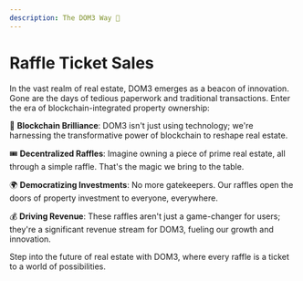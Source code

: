 ```yaml
---
description: The DOM3 Way 🌆
---
```


# Raffle Ticket Sales

In the vast realm of real estate, DOM3 emerges as a beacon of innovation. Gone are the days of tedious paperwork and traditional transactions. Enter the era of blockchain-integrated property ownership:

🔗 **Blockchain Brilliance**: DOM3 isn't just using technology; we're harnessing the transformative power of blockchain to reshape real estate.

🎟 **Decentralized Raffles**: Imagine owning a piece of prime real estate, all through a simple raffle. That's the magic we bring to the table.

🌍 **Democratizing Investments**: No more gatekeepers. Our raffles open the doors of property investment to everyone, everywhere.

💰 **Driving Revenue**: These raffles aren't just a game-changer for users; they're a significant revenue stream for DOM3, fueling our growth and innovation.

Step into the future of real estate with DOM3, where every raffle is a ticket to a world of possibilities.
